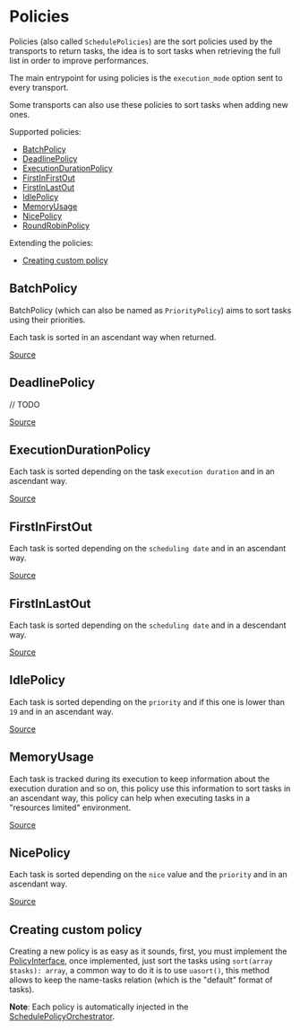 # Policies

Policies (also called `SchedulePolicies`) are the sort policies used by the transports to return tasks,
the idea is to sort tasks when retrieving the full list in order to improve performances.

The main entrypoint for using policies is the `execution_mode` option sent to every transport.

Some transports can also use these policies to sort tasks when adding new ones.

Supported policies:

- [BatchPolicy](#batchpolicy)
- [DeadlinePolicy](#deadlinepolicy)
- [ExecutionDurationPolicy](#executiondurationpolicy)
- [FirstInFirstOut](#firstinfirstout)
- [FirstInLastOut](#firstinlastout)
- [IdlePolicy](#idlepolicy)
- [MemoryUsage](#memoryusage)
- [NicePolicy](#nicepolicy)
- [RoundRobinPolicy](#deadlinepolicy)

Extending the policies:

- [Creating custom policy](#creating-custom-policy)

## BatchPolicy

BatchPolicy (which can also be named as `PriorityPolicy`) aims to sort tasks using their priorities.

Each task is sorted in an ascendant way when returned.

[Source](../src/SchedulePolicy/BatchPolicy.php)

## DeadlinePolicy

// TODO

[Source](../src/SchedulePolicy/DeadlinePolicy.php)

## ExecutionDurationPolicy

Each task is sorted depending on the task `execution duration` and in an ascendant way.

[Source](../src/SchedulePolicy/ExecutionDurationPolicy.php)

## FirstInFirstOut

Each task is sorted depending on the `scheduling date` and in an ascendant way.

[Source](../src/SchedulePolicy/FirstInFirstOutPolicy.php)

## FirstInLastOut

Each task is sorted depending on the `scheduling date` and in a descendant way.

[Source](../src/SchedulePolicy/FirstInLastOutPolicy.php)

## IdlePolicy

Each task is sorted depending on the `priority` and if this one is lower than `19` and in an ascendant way.

[Source](../src/SchedulePolicy/IdlePolicy.php)

## MemoryUsage

Each task is tracked during its execution to keep information about the execution duration and so on,
this policy use this information to sort tasks in an ascendant way, 
this policy can help when executing tasks in a "resources limited" environment.

[Source](../src/SchedulePolicy/MemoryUsagePolicy.php)

## NicePolicy

Each task is sorted depending on the `nice` value and the `priority` and in an ascendant way.

[Source](../src/SchedulePolicy/NicePolicy.php)

## Creating custom policy

Creating a new policy is as easy as it sounds, first, 
you must implement the [PolicyInterface](../src/SchedulePolicy/PolicyInterface.php),
once implemented, just sort the tasks using `sort(array $tasks): array`, a common way to do it is to use `uasort()`,
this method allows to keep the name-tasks relation (which is the "default" format of tasks).

**Note**: Each policy is automatically injected in the [SchedulePolicyOrchestrator](../src/SchedulePolicy/SchedulePolicyOrchestrator.php).
